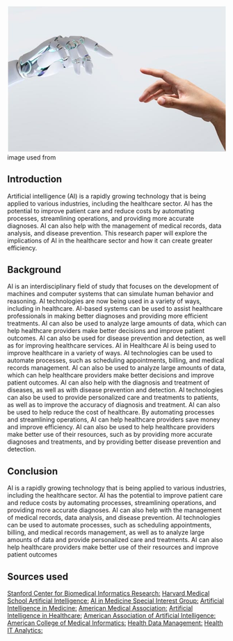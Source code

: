![](main_img.jpg)
image used from [](http://www.medibot.com.au/ai-general-practice-dentist.php)

## Introduction

 Artificial intelligence (AI) is a rapidly growing technology that is being applied to various industries, 
   including the healthcare sector. AI has the potential to improve patient care and reduce costs by automating processes, 
   streamlining operations, and providing more accurate diagnoses. AI can also help with the management of medical records, 
   data analysis, and disease prevention. This research paper will explore the implications of AI in the healthcare sector 
   and how it can create greater efficiency.
   
## Background

AI is an interdisciplinary field of study that focuses on the development of machines and computer systems that can 
  simulate human behavior and reasoning. AI technologies are now being used in a variety of ways, including in healthcare. 
  AI-based systems can be used to assist healthcare professionals in making better diagnoses and providing more efficient treatments. 
  AI can also be used to analyze large amounts of data, which can help healthcare providers make better decisions and improve patient outcomes. 
  AI can also be used for disease prevention and detection, as well as for improving healthcare services. AI in Healthcare AI 
  is being used to improve healthcare in a variety of ways. AI technologies can be used to automate processes, 
  such as scheduling appointments, billing, and medical records management. AI can also be used to analyze large amounts of data, 
  which can help healthcare providers make better decisions and improve patient outcomes. AI can also help with the diagnosis 
  and treatment of diseases, as well as with disease prevention and detection. AI technologies can also be used to provide personalized 
  care and treatments to patients, as well as to improve the accuracy of diagnosis and treatment. AI can also be used to help reduce 
  the cost of healthcare. By automating processes and streamlining operations, AI can help healthcare providers save money and improve efficiency. 
  AI can also be used to help healthcare providers make better use of their resources, such as by providing more accurate diagnoses and treatments, 
  and by providing better disease prevention and detection. 
  
## Conclusion 
  
  AI is a rapidly growing technology that is being applied to various industries, including the healthcare sector. AI has the potential to improve 
    patient care and reduce costs by automating processes, streamlining operations, and providing more accurate diagnoses. 
    AI can also help with the management of medical records, data analysis, and disease prevention. AI technologies can be used to automate processes, 
    such as scheduling appointments, billing, and medical records management, as well as to analyze large amounts of data and provide personalized 
    care and treatments. 
    AI can also help healthcare providers make better use of their resources and improve patient outcomes
    
    
    
    
## Sources used 
 [Stanford Center for Biomedical Informatics Research:](https://med.stanford.edu/cbmi.html) 
 [Harvard Medical School Artificial Intelligence:](https://www.hms.harvard.edu/artificial-intelligence) 
 [AI in Medicine Special Interest Group:](https://aimsig.org/) 
 [Artificial Intelligence in Medicine:](https://www.annualreviews.org/journal/aim) 
 [American Medical Association:](https://www.ama-assn.org/delivering-care/artificial-intelligence-medicine) 
 [Artificial Intelligence in Healthcare:](https://www.cmu.edu/healthcare/research/ai-healthcare/) 
 [American Association of Artificial Intelligence:](https://www.aaai.org/AITopics/aitopics-medicine.php) 
 [American College of Medical Informatics:](https://www.acmi.net/acm/) 
 [Health Data Management:](https://www.healthdatamanagement.com/topics/artificial-intelligence) 
 [Health IT Analytics:](https://healthitanalytics.com/topics/artificial-intelligence)

    
    
 
